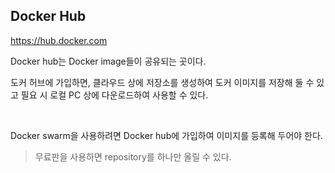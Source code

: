 ## Docker Hub

https://hub.docker.com

Docker hub는 Docker image들이 공유되는 곳이다.

도커 허브에 가입하면, 클라우드 상에 저장소를 생성하여 도커 이미지를 저장해 둘 수 있고 필요 시 로컬 PC 상에 다운로드하여 사용할 수 있다.

<br>

Docker swarm을 사용하려면 Docker hub에 가입하여 이미지를 등록해 두어야 한다.

> 무료판을 사용하면 repository를 하나만 올릴 수 있다.

